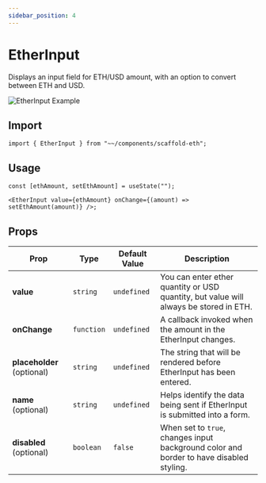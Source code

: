 ```yaml
---
sidebar_position: 4
---
```


# EtherInput

Displays an input field for ETH/USD amount, with an option to convert between ETH and USD.

![EtherInput Example](/img/EtherInput.gif)

## Import

```tsx
import { EtherInput } from "~~/components/scaffold-eth";
```

## Usage

```tsx
const [ethAmount, setEthAmount] = useState("");

<EtherInput value={ethAmount} onChange={(amount) => setEthAmount(amount)} />;
```

## Props

| Prop                       | Type       | Default Value | Description                                                                             |
| -------------------------- | ---------- | ------------- | --------------------------------------------------------------------------------------- |
| **value**                  | `string`   | `undefined`   | You can enter ether quantity or USD quantity, but value will always be stored in ETH.   |
| **onChange**               | `function` | `undefined`   | A callback invoked when the amount in the EtherInput changes.                           |
| **placeholder** (optional) | `string`   | `undefined`   | The string that will be rendered before EtherInput has been entered.                    |
| **name** (optional)        | `string`   | `undefined`   | Helps identify the data being sent if EtherInput is submitted into a form.              |
| **disabled** (optional)    | `boolean`  | `false`       | When set to `true`, changes input background color and border to have disabled styling. |
